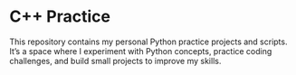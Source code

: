 # C++ Practice

This repository contains my personal Python practice projects and scripts.
It’s a space where I experiment with Python concepts, practice coding challenges, and build small projects to improve my skills.
